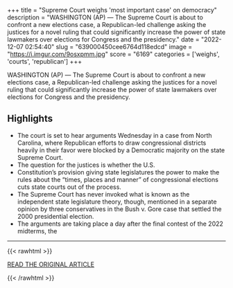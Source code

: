 +++
title = "Supreme Court weighs 'most important case' on democracy"
description = "WASHINGTON (AP) — The Supreme Court  is about to confront a new elections case, a Republican-led challenge  asking the justices for a novel ruling that could significantly increase the power of state lawmakers over elections for Congress and the presidency."
date = "2022-12-07 02:54:40"
slug = "639000450cee6764d118edcd"
image = "https://i.imgur.com/9osxpmm.jpg"
score = "6169"
categories = ['weighs', 'courts', 'republican']
+++

WASHINGTON (AP) — The Supreme Court  is about to confront a new elections case, a Republican-led challenge  asking the justices for a novel ruling that could significantly increase the power of state lawmakers over elections for Congress and the presidency.

## Highlights

- The court is set to hear arguments Wednesday in a case from North Carolina, where Republican efforts to draw congressional districts heavily in their favor were blocked by a Democratic majority on the state Supreme Court.
- The question for the justices is whether the U.S.
- Constitution’s provision giving state legislatures the power to make the rules about the “times, places and manner” of congressional elections cuts state courts out of the process.
- The Supreme Court has never invoked what is known as the independent state legislature theory, though, mentioned in a separate opinion by three conservatives in the Bush v. Gore case that settled the 2000 presidential election.
- The arguments are taking place a day after the final contest of the 2022 midterms, the

---

{{< rawhtml >}}
  <p class="article-category">
    <a target="_blank" href="https://apnews.com/article/us-supreme-court-north-carolina-legislature-50f99679939b5d69d321858066a94639">READ THE ORIGINAL ARTICLE</a>
  </p>
{{< /rawhtml >}}
